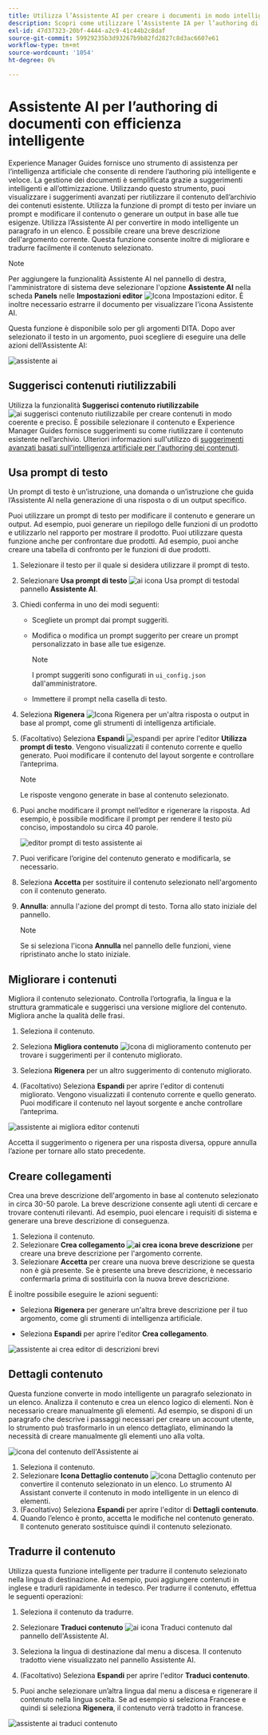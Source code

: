 ```yaml
---
title: Utilizza l’Assistente AI per creare i documenti in modo intelligente "
description: Scopri come utilizzare l’Assistente IA per l’authoring di documenti con efficienza intelligente nell’editor web.
exl-id: 47d37323-20bf-4444-a2c9-41c44b2c8daf
source-git-commit: 59929235b3d93267b9b82fd2827c8d3ac6607e61
workflow-type: tm+mt
source-wordcount: '1054'
ht-degree: 0%

---
```


# Assistente AI per l’authoring di documenti con efficienza intelligente

Experience Manager Guides fornisce uno strumento di assistenza per l’intelligenza artificiale che consente di rendere l’authoring più intelligente e veloce. La gestione dei documenti è semplificata grazie a suggerimenti intelligenti e all’ottimizzazione. Utilizzando questo strumento, puoi visualizzare i suggerimenti avanzati per riutilizzare il contenuto dell’archivio dei contenuti esistente. Utilizza la funzione di prompt di testo per inviare un prompt e modificare il contenuto o generare un output in base alle tue esigenze. Utilizza l’Assistente AI per convertire in modo intelligente un paragrafo in un elenco. È possibile creare una breve descrizione dell&#39;argomento corrente. Questa funzione consente inoltre di migliorare e tradurre facilmente il contenuto selezionato.


>[!NOTE]
>
> Per aggiungere la funzionalità Assistente AI nel pannello di destra, l&#39;amministratore di sistema deve selezionare l&#39;opzione **Assistente AI** nella scheda **Panels** nelle **Impostazioni editor** ![Icona Impostazioni editor](./images/editor_settings_icon.svg).
> È inoltre necessario estrarre il documento per visualizzare l&#39;icona Assistente AI.

Questa funzione è disponibile solo per gli argomenti DITA. Dopo aver selezionato il testo in un argomento, puoi scegliere di eseguire una delle azioni dell’Assistente AI:

![assistente ai](./images/ai-assistant-panel.png)



## Suggerisci contenuti riutilizzabili


Utilizza la funzionalità **Suggerisci contenuto riutilizzabile** ![ai suggerisci contenuto riutilizzabile ](./images/ai-suggest-reusable-content-icon.svg) per creare contenuti in modo coerente e preciso. È possibile selezionare il contenuto e Experience Manager Guides fornisce suggerimenti su come riutilizzare il contenuto esistente nell’archivio.
Ulteriori informazioni sull&#39;utilizzo di [suggerimenti avanzati basati sull&#39;intelligenza artificiale per l&#39;authoring dei contenuti](authoring-ai-based-smart-suggestions.md).





## Usa prompt di testo


Un prompt di testo è un’istruzione, una domanda o un’istruzione che guida l’Assistente AI nella generazione di una risposta o di un output specifico.

Puoi utilizzare un prompt di testo per modificare il contenuto e generare un output.  Ad esempio, puoi generare un riepilogo delle funzioni di un prodotto e utilizzarlo nel rapporto per mostrare il prodotto. Puoi utilizzare questa funzione anche per confrontare due prodotti. Ad esempio, puoi anche creare una tabella di confronto per le funzioni di due prodotti.


1. Selezionare il testo per il quale si desidera utilizzare il prompt di testo.
1. Selezionare **Usa prompt di testo** ![ai icona Usa prompt di testo](./images/ai-use-text-prompt.svg)dal pannello **Assistente AI**.
1. Chiedi conferma in uno dei modi seguenti:

   - Scegliete un prompt dai prompt suggeriti.
   - Modifica o modifica un prompt suggerito per creare un prompt personalizzato in base alle tue esigenze.

     >[!NOTE]
     >
     > I prompt suggeriti sono configurati in `ui_config.json` dall&#39;amministratore.

   - Immettere il prompt nella casella di testo.


1. Seleziona **Rigenera** ![Icona Rigenera](./images/refresh-icon.svg) per un&#39;altra risposta o output in base al prompt, come gli strumenti di intelligenza artificiale.

1. (Facoltativo) Seleziona **Espandi** ![espandi](./images/expand-icon.svg) per aprire l&#39;editor **Utilizza prompt di testo**. Vengono visualizzati il contenuto corrente e quello generato. Puoi modificare il contenuto del layout sorgente e controllare l’anteprima.


   >[!NOTE]
   >
   > Le risposte vengono generate in base al contenuto selezionato.



1. Puoi anche modificare il prompt nell’editor e rigenerare la risposta. Ad esempio, è possibile modificare il prompt per rendere il testo più conciso, impostandolo su circa 40 parole.

   ![editor prompt di testo assistente ai](./images/ai-assisstant-text-prompt.png)

1. Puoi verificare l’origine del contenuto generato e modificarla, se necessario.

1. Seleziona **Accetta** per sostituire il contenuto selezionato nell&#39;argomento con il contenuto generato.
1. **Annulla**: annulla l&#39;azione del prompt di testo. Torna allo stato iniziale del pannello.

   >[!NOTE]
   >
   > Se si seleziona l&#39;icona **Annulla** nel pannello delle funzioni, viene ripristinato anche lo stato iniziale.

## Migliorare i contenuti


Migliora il contenuto selezionato. Controlla l’ortografia, la lingua e la struttura grammaticale e suggerisci una versione migliore del contenuto. Migliora anche la qualità delle frasi.

1. Seleziona il contenuto.
1. Seleziona **Migliora contenuto** ![icona di miglioramento contenuto](./images/ai-improve-icon.svg) per trovare i suggerimenti per il contenuto migliorato.
1. Seleziona **Rigenera** per un altro suggerimento di contenuto migliorato.

1. (Facoltativo) Seleziona **Espandi** per aprire l&#39;editor di contenuti migliorato. Vengono visualizzati il contenuto corrente e quello generato. Puoi modificare il contenuto nel layout sorgente e anche controllare l’anteprima.



![assistente ai migliora editor contenuti](./images/ai-assisstant-improve-content.png)

Accetta il suggerimento o rigenera per una risposta diversa, oppure annulla l’azione per tornare allo stato precedente.





## Creare collegamenti

Crea una breve descrizione dell&#39;argomento in base al contenuto selezionato in circa 30-50 parole. La breve descrizione consente agli utenti di cercare e trovare contenuti rilevanti.
Ad esempio, puoi elencare i requisiti di sistema e generare una breve descrizione di conseguenza.



1. Seleziona il contenuto.
1. Selezionare **Crea collegamento ![ai crea icona breve descrizione](./images/ai-create-shortdesc-icon.svg)** per creare una breve descrizione per l&#39;argomento corrente.
1. Selezionare **Accetta** per creare una nuova breve descrizione se questa non è già presente. Se è presente una breve descrizione, è necessario confermarla prima di sostituirla con la nuova breve descrizione.

È inoltre possibile eseguire le azioni seguenti:
- Seleziona **Rigenera** per generare un&#39;altra breve descrizione per il tuo argomento, come gli strumenti di intelligenza artificiale.

- Seleziona **Espandi** per aprire l&#39;editor **Crea collegamento**.

![assistente ai crea editor di descrizioni brevi](./images/ai-assistant-create-short-desc.png)




## Dettagli contenuto

Questa funzione converte in modo intelligente un paragrafo selezionato in un elenco.  Analizza il contenuto e crea un elenco logico di elementi. Non è necessario creare manualmente gli elementi. Ad esempio, se disponi di un paragrafo che descrive i passaggi necessari per creare un account utente, lo strumento può trasformarlo in un elenco dettagliato, eliminando la necessità di creare manualmente gli elementi uno alla volta.

![icona del contenuto dell&#39;Assistente ai](./images/ai-assisstant-itemise-content.png)



1. Seleziona il contenuto.
1. Selezionare **Icona Dettaglio contenuto** ![icona Dettaglio contenuto](./images/ai-itemize-icon.svg) per convertire il contenuto selezionato in un elenco.
Lo strumento AI Assistant converte il contenuto in modo intelligente in un elenco di elementi.
1. (Facoltativo) Seleziona **Espandi** per aprire l&#39;editor di **Dettagli contenuto**.
1. Quando l’elenco è pronto, accetta le modifiche nel contenuto generato. Il contenuto generato sostituisce quindi il contenuto selezionato.



## Tradurre il contenuto

Utilizza questa funzione intelligente per tradurre il contenuto selezionato nella lingua di destinazione. Ad esempio, puoi aggiungere contenuti in inglese e tradurli rapidamente in tedesco.
Per tradurre il contenuto, effettua le seguenti operazioni:

1. Seleziona il contenuto da tradurre.
1. Selezionare **Traduci contenuto** ![ai icona Traduci contenuto](./images/ai-translate-content-icon.svg) dal pannello dell&#39;Assistente AI.
1. Seleziona la lingua di destinazione dal menu a discesa. Il contenuto tradotto viene visualizzato nel pannello Assistente AI.

1. (Facoltativo) Seleziona **Espandi** per aprire l&#39;editor **Traduci contenuto**.
1. Puoi anche selezionare un’altra lingua dal menu a discesa e rigenerare il contenuto nella lingua scelta. Se ad esempio si seleziona Francese e quindi si seleziona **Rigenera**, il contenuto verrà tradotto in francese.

![assistente ai traduci contenuto](./images/ai-assisstant-translate-content.png)
